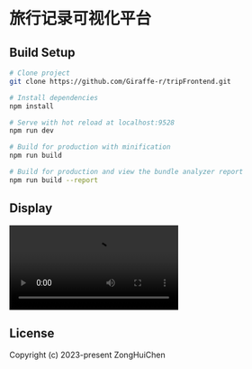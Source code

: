 # 旅行记录可视化平台

## Build Setup

```bash
# Clone project
git clone https://github.com/Giraffe-r/tripFrontend.git

# Install dependencies
npm install

# Serve with hot reload at localhost:9528
npm run dev

# Build for production with minification
npm run build

# Build for production and view the bundle analyzer report
npm run build --report
```

## Display

![Display](https://trip-240207.oss-cn-beijing.aliyuncs.com/20240207_220321-ezgif.com-video-to-gif-converter.gif](https://trip-240207.oss-cn-beijing.aliyuncs.com/%E5%9C%B0%E7%90%83.png)https://trip-240207.oss-cn-beijing.aliyuncs.com/%E5%9C%B0%E7%90%83.png](https://github.com/Giraffe-r/trip/blob/main/public/images/20240207_220321.mp4)https://github.com/Giraffe-r/trip/blob/main/public/images/20240207_220321.mp4)

## License

Copyright (c) 2023-present ZongHuiChen
